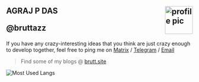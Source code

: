 
<h2>
AGRAJ P DAS
<img src="https://brutt.site/favicon.ico" alt="profile pic" align="right" width=75>

<p><b>@bruttazz</b></p>
</h2>


If you have any crazy-interesting ideas that you think are just crazy enough to develop together, feel free to ping me on [Matrix](https://matrix.to/#/@bruttazz:matrix.org)
 / [Telegram](https://t.me/bruttazz57) / [Email](mailto:agrajpdas@gmail.com)

> Find some of my blogs @ [brutt.site](https://brutt.site/blogs)

![Most Used Langs](https://github-readme-stats.vercel.app/api/top-langs/?username=bruttazz&show_icons=true&layout=donut&custom_title=Most+Used+Machine+Langs&theme=transparent)
